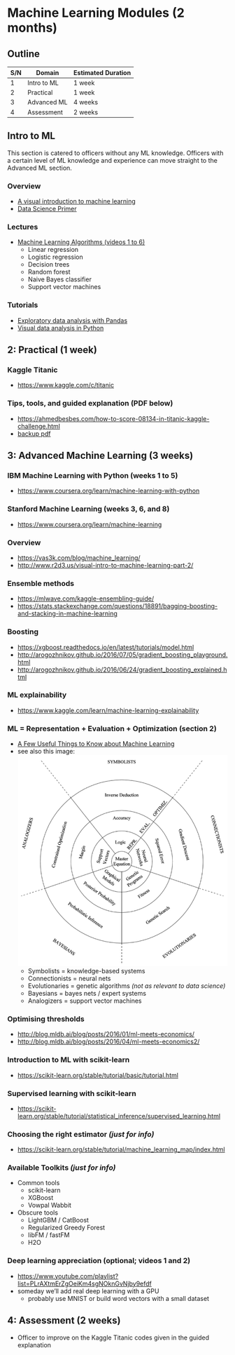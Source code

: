 #   Machine Learning Modules (2 months)

##  Outline
| S/N | Domain      | Estimated Duration |
| --- | ----------- | ------------------ |
| 1   | Intro to ML | 1 week             |
| 2   | Practical   | 1 week             |
| 3   | Advanced ML | 4 weeks            |
| 4   | Assessment  | 2 weeks            |


##  Intro to ML
This section is catered to officers without any ML knowledge. Officers with a certain level of ML knowledge and experience can move straight to the Advanced ML section.

### Overview
*   [A visual introduction to machine learning](http://www.r2d3.us/visual-intro-to-machine-learning-part-1/)
*   [Data Science Primer](https://elitedatascience.com/primer)

### Lectures
*   [Machine Learning Algorithms (videos 1 to 6)](https://www.youtube.com/playlist?list=PLEiEAq2VkUULNa6MHQAZSOBxzB6HHFXj4)
    *   Linear regression
    *   Logistic regression
    *   Decision trees
    *   Random forest
    *   Naive Bayes classifier
    *   Support vector machines

### Tutorials
*   [Exploratory data analysis with Pandas](https://nbviewer.jupyter.org/github/Yorko/mlcourse_open/blob/master/jupyter_english/topic01_pandas_data_analysis/topic1_pandas_data_analysis.ipynb?flush_cache=true)
*   [Visual data analysis in Python](https://nbviewer.jupyter.org/github/Yorko/mlcourse_open/blob/master/jupyter_english/topic02_visual_data_analysis/topic2_visual_data_analysis.ipynb?flush_cache=true)


##  2: Practical (1 week)

### Kaggle Titanic
*   https://www.kaggle.com/c/titanic


### Tips, tools, and guided explanation (PDF below)
*   https://ahmedbesbes.com/how-to-score-08134-in-titanic-kaggle-challenge.html
*   [backup pdf](ahmedbesbes-titanic.pdf)



##  3: Advanced Machine Learning (3 weeks)

### IBM Machine Learning with Python (weeks 1 to 5)
*   https://www.coursera.org/learn/machine-learning-with-python


### Stanford Machine Learning (weeks 3, 6, and 8)
*   https://www.coursera.org/learn/machine-learning


### Overview
*   https://vas3k.com/blog/machine_learning/
*   http://www.r2d3.us/visual-intro-to-machine-learning-part-2/


### Ensemble methods
*   https://mlwave.com/kaggle-ensembling-guide/
*   https://stats.stackexchange.com/questions/18891/bagging-boosting-and-stacking-in-machine-learning


### Boosting
*   https://xgboost.readthedocs.io/en/latest/tutorials/model.html
*   http://arogozhnikov.github.io/2016/07/05/gradient_boosting_playground.html
*   http://arogozhnikov.github.io/2016/06/24/gradient_boosting_explained.html


### ML explainability
*   https://www.kaggle.com/learn/machine-learning-explainability


### ML = Representation + Evaluation + Optimization (section 2)
*   [A Few Useful Things to Know about Machine Learning](cacm12.pdf)
*   see also this image:
    ![Representation, Evaluation, and Optimization for 5 approaches to ML](reo.png)
    *   Symbolists = knowledge-based systems
    *   Connectionists = neural nets
    *   Evolutionaries = genetic algorithms *(not as relevant to data science)*
    *   Bayesians = bayes nets / expert systems
    *   Analogizers = support vector machines


### Optimising thresholds
*   http://blog.mldb.ai/blog/posts/2016/01/ml-meets-economics/
*   http://blog.mldb.ai/blog/posts/2016/04/ml-meets-economics2/


### Introduction to ML with scikit-learn
*   https://scikit-learn.org/stable/tutorial/basic/tutorial.html


### Supervised learning with scikit-learn
*   https://scikit-learn.org/stable/tutorial/statistical_inference/supervised_learning.html


### Choosing the right estimator *(just for info)*
*   https://scikit-learn.org/stable/tutorial/machine_learning_map/index.html


### Available Toolkits *(just for info)*
*   Common tools
    *   scikit-learn
    *   XGBoost
    *   Vowpal Wabbit
*   Obscure tools
    *   LightGBM / CatBoost
    *   Regularized Greedy Forest
    *   libFM / fastFM
    *   H2O


### Deep learning appreciation (optional; videos 1 and 2)
*   https://www.youtube.com/playlist?list=PLrAXtmErZgOeiKm4sgNOknGvNjby9efdf
*   someday we’ll add real deep learning with a GPU
    *   probably use MNIST or build word vectors with a small dataset



##  4: Assessment (2 weeks)
*   Officer to improve on the Kaggle Titanic codes given in the guided explanation
